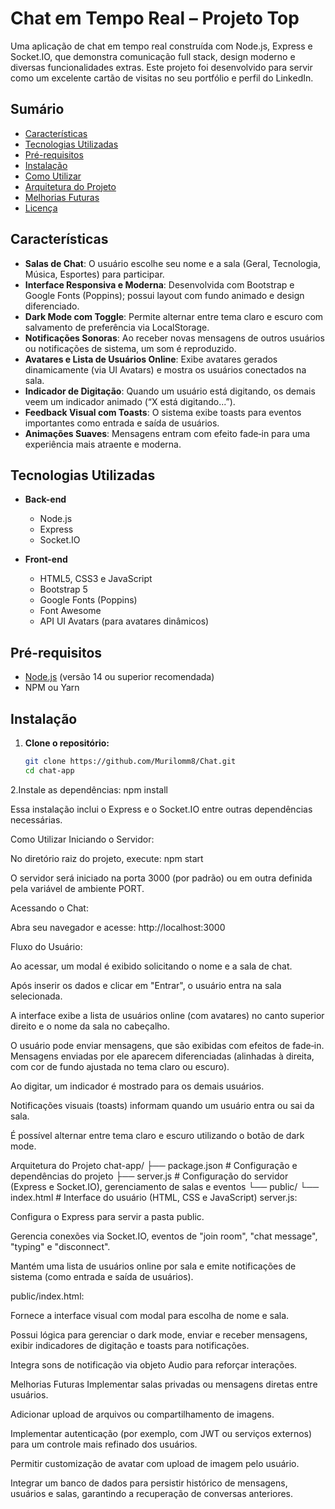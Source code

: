 # Chat em Tempo Real – Projeto Top

Uma aplicação de chat em tempo real construída com Node.js, Express e Socket.IO, que demonstra comunicação full stack, design moderno e diversas funcionalidades extras. Este projeto foi desenvolvido para servir como um excelente cartão de visitas no seu portfólio e perfil do LinkedIn.

## Sumário

- [Características](#caracter%C3%ADsticas)
- [Tecnologias Utilizadas](#tecnologias-utilizadas)
- [Pré-requisitos](#pr%C3%A9-requisitos)
- [Instalação](#instala%C3%A7%C3%A3o)
- [Como Utilizar](#como-utilizar)
- [Arquitetura do Projeto](#arquitetura-do-projeto)
- [Melhorias Futuras](#melhorias-futuras)
- [Licença](#licen%C3%A7a)

## Características

- **Salas de Chat**: O usuário escolhe seu nome e a sala (Geral, Tecnologia, Música, Esportes) para participar.
- **Interface Responsiva e Moderna**: Desenvolvida com Bootstrap e Google Fonts (Poppins); possui layout com fundo animado e design diferenciado.
- **Dark Mode com Toggle**: Permite alternar entre tema claro e escuro com salvamento de preferência via LocalStorage.
- **Notificações Sonoras**: Ao receber novas mensagens de outros usuários ou notificações de sistema, um som é reproduzido.
- **Avatares e Lista de Usuários Online**: Exibe avatares gerados dinamicamente (via UI Avatars) e mostra os usuários conectados na sala.
- **Indicador de Digitação**: Quando um usuário está digitando, os demais veem um indicador animado (“X está digitando...”).
- **Feedback Visual com Toasts**: O sistema exibe toasts para eventos importantes como entrada e saída de usuários.
- **Animações Suaves**: Mensagens entram com efeito fade‑in para uma experiência mais atraente e moderna.
  
## Tecnologias Utilizadas

- **Back-end**  
  - Node.js  
  - Express  
  - Socket.IO

- **Front-end**  
  - HTML5, CSS3 e JavaScript  
  - Bootstrap 5  
  - Google Fonts (Poppins)  
  - Font Awesome  
  - API UI Avatars (para avatares dinâmicos)

## Pré-requisitos

- [Node.js](https://nodejs.org/) (versão 14 ou superior recomendada)
- NPM ou Yarn

## Instalação

1. **Clone o repositório:**

   ```bash
   git clone https://github.com/Murilomm8/Chat.git
   cd chat-app

2.Instale as dependências:
npm install

Essa instalação inclui o Express e o Socket.IO entre outras dependências necessárias.

Como Utilizar
Iniciando o Servidor:

No diretório raiz do projeto, execute:
npm start

O servidor será iniciado na porta 3000 (por padrão) ou em outra definida pela variável de ambiente PORT.

Acessando o Chat:

Abra seu navegador e acesse: http://localhost:3000

Fluxo do Usuário:

Ao acessar, um modal é exibido solicitando o nome e a sala de chat.

Após inserir os dados e clicar em "Entrar", o usuário entra na sala selecionada.

A interface exibe a lista de usuários online (com avatares) no canto superior direito e o nome da sala no cabeçalho.

O usuário pode enviar mensagens, que são exibidas com efeitos de fade‑in. Mensagens enviadas por ele aparecem diferenciadas (alinhadas à direita, com cor de fundo ajustada no tema claro ou escuro).

Ao digitar, um indicador é mostrado para os demais usuários.

Notificações visuais (toasts) informam quando um usuário entra ou sai da sala.

É possível alternar entre tema claro e escuro utilizando o botão de dark mode.

Arquitetura do Projeto
chat-app/
├── package.json          # Configuração e dependências do projeto
├── server.js             # Configuração do servidor (Express e Socket.IO), gerenciamento de salas e eventos
└── public/
    └── index.html        # Interface do usuário (HTML, CSS e JavaScript)
server.js:

Configura o Express para servir a pasta public.

Gerencia conexões via Socket.IO, eventos de "join room", "chat message", "typing" e "disconnect".

Mantém uma lista de usuários online por sala e emite notificações de sistema (como entrada e saída de usuários).

public/index.html:

Fornece a interface visual com modal para escolha de nome e sala.

Possui lógica para gerenciar o dark mode, enviar e receber mensagens, exibir indicadores de digitação e toasts para notificações.

Integra sons de notificação via objeto Audio para reforçar interações.

Melhorias Futuras
Implementar salas privadas ou mensagens diretas entre usuários.

Adicionar upload de arquivos ou compartilhamento de imagens.

Implementar autenticação (por exemplo, com JWT ou serviços externos) para um controle mais refinado dos usuários.

Permitir customização de avatar com upload de imagem pelo usuário.

Integrar um banco de dados para persistir histórico de mensagens, usuários e salas, garantindo a recuperação de conversas anteriores.